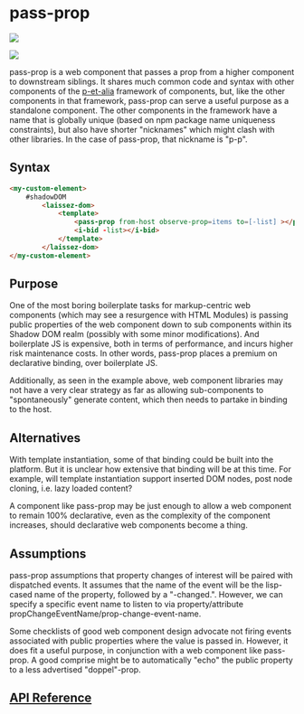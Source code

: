 # pass-prop

<a href="https://nodei.co/npm/pass-prop/"><img src="https://nodei.co/npm/pass-prop.png"></a>

<img src="https://badgen.net/bundlephobia/minzip/pass-prop">

pass-prop is a web component that passes a prop from a higher component to downstream siblings.  It shares much common code and syntax with other components of the [p-et-alia](https://github.com/bahrus/p-et-alia) framework of components, but, like the other components in that framework, pass-prop can serve a useful purpose as a standalone component.  The other components in the framework have a name that is globally unique (based on npm package name uniqueness constraints), but also have shorter "nicknames" which might clash with other libraries.  In the case of pass-prop, that nickname is "p-p".  


## Syntax

```html
<my-custom-element>
    #shadowDOM
        <laissez-dom>
            <template>
                <pass-prop from-host observe-prop=items to=[-list] ></pass-prop>
                <i-bid -list></i-bid>
            </template>
        </laissez-dom>
</my-custom-element>
```


## Purpose

One of the most boring boilerplate tasks for markup-centric web components (which may see a resurgence with HTML Modules) is passing public properties of the web component down to sub components within its Shadow DOM realm (possibly with some minor modifications).  And boilerplate JS is expensive, both in terms of performance, and incurs higher risk maintenance costs.  In other words, pass-prop places a premium on declarative binding, over boilerplate JS.

Additionally, as seen in the example above, web component libraries may not have a very clear strategy as far as allowing sub-components to "spontaneously" generate content, which then needs to partake in binding to the host.

## Alternatives

With template instantiation, some of that binding could be built into the platform.  But it is unclear how extensive that binding will be at this time.  For example, will template instantiation support inserted DOM nodes, post node cloning, i.e. lazy loaded content?

A component like pass-prop may be just enough to allow a web component to remain 100% declarative, even as the complexity of the component increases, should declarative web components become a thing.

## Assumptions

pass-prop assumptions that property changes of interest will be paired with dispatched events.  It assumes that the name of the event will be the lisp-cased name of the property, followed by a "-changed.".  However, we can specify a specific event name to listen to via property/attribute propChangeEventName/prop-change-event-name.

Some checklists of good web component design advocate not firing events associated with public properties where the value is passed in.  However, it does fit a useful purpose, in conjunction with a web component like pass-prop.  A good comprise might be to automatically "echo" the public property to a less advertised "doppel"-prop.



## [API Reference](https://bahrus.github.io/wc-info/cdn-base.html?npmPackage=pass-prop)


